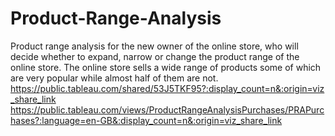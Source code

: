 # Product-Range-Analysis
Product range analysis for the new owner of the online store,  who will decide whether to expand, narrow or change the product range of the online store.
The online store sells a wide range of products some of which are very popular while almost half of them are not. 
https://public.tableau.com/shared/53J5TKF95?:display_count=n&:origin=viz_share_link
https://public.tableau.com/views/ProductRangeAnalysisPurchases/PRAPurchases?:language=en-GB&:display_count=n&:origin=viz_share_link
